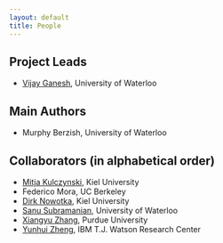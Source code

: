 ```yaml
---
layout: default
title: People
---
```


## Project Leads

* [Vijay Ganesh](https://ece.uwaterloo.ca/~vganesh/), University of Waterloo

## Main Authors

* Murphy Berzish, University of Waterloo

## Collaborators (in alphabetical order)

* [Mitja Kulczynski](https://www.informatik.uni-kiel.de/~mku), Kiel University
* Federico Mora, UC Berkeley
* [Dirk Nowotka](http://zs.uni-kiel.de/en), Kiel University
* [Sanu Subramanian](http://ca.linkedin.com/in/sanues/), University of Waterloo
* [Xiangyu Zhang](http://www.cs.purdue.edu/homes/xyzhang/), Purdue University
* [Yunhui Zheng](http://researcher.ibm.com/researcher/view.php?person=us-zhengyu), IBM T.J. Watson Research Center